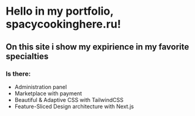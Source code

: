 # Hello in my portfolio, spacycookinghere.ru!
## On this site i show my expirience in my favorite specialties 

### Is there:
- Administration panel
- Marketplace with payment
- Beautiful & Adaptive CSS with TailwindCSS
- Feature-Sliced Design architecture with Next.js